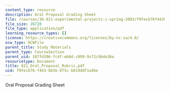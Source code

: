 ```yaml
---
content_type: resource
description: Oral Proposal Grading Sheet
file: /courses/16-621-experimental-projects-i-spring-2003/f9fecb76f4438b5b8f5cb819ddf1a4be_621_Oral_Proposal_Rubric.pdf
file_size: 26720
file_type: application/pdf
learning_resource_types: []
license: https://creativecommons.org/licenses/by-nc-sa/4.0/
ocw_type: OCWFile
parent_title: Study Materials
parent_type: CourseSection
parent_uid: 107fd396-fc4f-eb8d-c099-9cf2c9bde36a
resourcetype: Document
title: 621_Oral_Proposal_Rubric.pdf
uid: f9fecb76-f443-8b5b-8f5c-b819ddf1a4be
---
```

Oral Proposal Grading Sheet